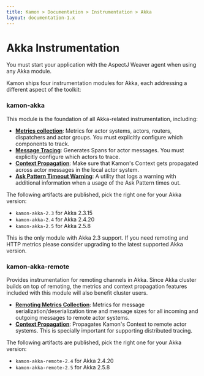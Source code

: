 ```yaml
---
title: Kamon > Documentation > Instrumentation > Akka
layout: documentation-1.x
---
```


Akka Instrumentation
====================

<p class="alert alert-info">
You must start your application with the AspectJ Weaver agent when using any Akka module.
</p>

Kamon ships four instrumentation modules for Akka, each addressing a different aspect of the toolkit:


### kamon-akka ###

This module is the foundation of all Akka-related instrumentation, including:

* __[Metrics collection][1]__: Metrics for actor systems, actors, routers, dispatchers and actor groups. You must
explicitly configure which components to track.
* __[Message Tracing][3]__: Generates Spans for actor messages. You must explicitly configure which actors to trace.
* __[Context Propagation][2]__: Make sure that Kamon's Context gets propagated across actor messages in the local actor
system.
* __[Ask Pattern Timeout Warning][4]__: A utility that logs a warning with additional information when a usage of the Ask
Pattern times out.

The following artifacts are published, pick the right one for your Akka version:

  * `kamon-akka-2.3` for Akka 2.3.15
  * `kamon-akka-2.4` for Akka 2.4.20
  * `kamon-akka-2.5` for Akka 2.5.8

<p class="alert alert-warning">
This is the only module with Akka 2.3 support. If you need remoting and HTTP metrics please consider upgrading to the
latest supported Akka version.
</p>

### kamon-akka-remote ###

Provides instrumentation for remoting channels in Akka. Since Akka cluster builds on top of remoting, the metrics and
context propagation features included with this module will also benefit cluster users.

* __[Remoting Metrics Collection][5]__: Metrics for message serialization/deserialization time and message sizes for
all incoming and outgoing messages to remote actor systems.
* __[Context Propagation][2]__: Propagates Kamon's Context to remote actor systems. This is specially important for
supporting distributed tracing.

The following artifacts are published, pick the right one for your Akka version:

  * `kamon-akka-remote-2.4` for Akka 2.4.20
  * `kamon-akka-remote-2.5` for Akka 2.5.8


[1]: ./actor-system-metrics/
[2]: ./context-propagation/
[3]: ./message-tracing/
[4]: ./ask-pattern-timeout-warning/
[5]: ./actor-system-metrics/#remoting-metrics
